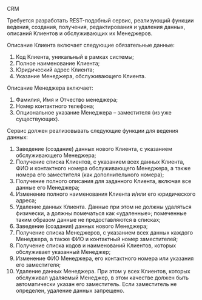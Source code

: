 CRM

Требуется разработать REST-подобный сервис, реализующий функции ведения, создания, получения, редактирования и удаления данных, описаний Клиентов и обслуживающих их Менеджеров.

Описание Клиента включает следующие обязательные данные: 
1. Код Клиента, уникальный в рамках системы;
2. Полное наименование Клиента;
3. Юридический адрес Клиента;
4. Указание Менеджера, обслуживающего Клиента.

Описание Менеджера включает:
1. Фамилия, Имя и Отчество менеджера;
2. Номер контактного телефона;
3. Опциональное указание Менеджера – заместителя (из уже существующих).

Сервис должен реализовывать следующие функции для ведения данных:
1.	Заведение (создание) данных нового Клиента, с указанием обслуживающего Менеджера;
2.	Получение списка Клиентов, с указанием всех данных Клиента, ФИО и контактного номера обслуживающего Менеджера, а также номера его заместителя (как дополнительного номера);
3.	Получение полного описания для заданного Клиента, включая все данные его Менеджера;
4.	Изменение полного наименования Клиента и/или его юридического адреса;
5.	Удаление данных Клиента. Данные при этом не должны удаляться физически, а должны помечаться как «удаленные»; помеченные таким образом данные не предоставляются в списках;
6.	Заведение (создания) данных нового Менеджера;
7.	Получение списка Менеджеров, с указанием всех данных каждого Менеджера, а также ФИО и контактный номер заместителей;
8.	Получение списка кодов и наименований Клиентов, которых обслуживает указанный Менеджер;
9.	Изменение ФИО Менеджера, его контактного номера или указания его заместителя;
10.	 Удаление данных Менеджера. При этом у всех Клиентов, которых обслуживал удаляемый Менеджер, в этом качестве должен быть автоматически указан его заместитель. Если заместитель не определен, удаление данных запрещено.
